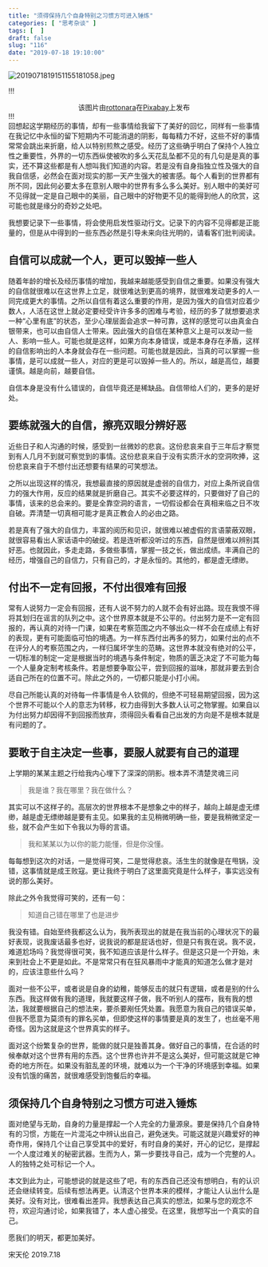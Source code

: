 ```yaml
---
title: "须得保持几个自身特别之习惯方可进入锤炼"
categories: [ "思考杂谈" ]
tags: [  ]
draft: false
slug: "116"
date: "2019-07-18 19:10:00"
---
```


![2019071819151155181058.jpeg](http://frytea-data.test.upcdn.net/2019071819151155181058.jpeg#shadow)

!!!
<center> 该图片由<a href="https://pixabay.com/zh/users/rottonara-596655/?utm_source=link-attribution&amp;utm_medium=referral&amp;utm_campaign=image&amp;utm_content=4296305">rottonara</a>在<a href="https://pixabay.com/zh/?utm_source=link-attribution&amp;utm_medium=referral&amp;utm_campaign=image&amp;utm_content=4296305">Pixabay</a>上发布</br>
</center>
!!!
</br>
回想起这学期经历的事情，却有一些事情给我留下了美好的回忆，同样有一些事情在我记忆中永恒的留下短期内不可能消退的阴影，每每精力不好，这些不好的事情常常会跳出来折磨，给人以特别煎熬之感受。经历了这些确乎明白了保持个人独立性之重要性，外界的一切东西纵使被吹的多么天花乱坠都不见的有几句是是真的事实，还不算这些都是有人想叫我们知道的内容。若是没有自身指独立性及强大的自我自信感，必然会在面对现实的那一天产生强大的被害感。每个人看到的世界都有所不同，因此何必要太多在意别人眼中的世界有多么多么美好。别人眼中的美好可不见得就一定是自己眼中的美丽，自己眼中的好物更不见的能得到他人的欣赏，这可能也就是缘分的奇妙之处吧。

我想要记录下一些事情，将会使用启发性驱动行文。记录下的内容不见得都是正能量的，但是从中得到的一些东西必然是引导未来向往光明的，请看客们批判阅读。

## 自信可以成就一个人，更可以毁掉一些人

随着年龄的增长及经历事情的增加，我越来越能感受到自信之重要。如果没有强大的自信就很难以在这世界上立足，就很难达到更高的境界，就很难发动更多的人一同完成更大的事情。之所以自信有着这么重要的作用，是因为强大的自信对应着少数人，人活在这世上就必定要经受许许多多的困难与考验，经历的多了就想要追求一种“心里有底”的状态，至少心理层面会追求一种可靠，这样的感觉可以由真金白银带来，也可以由自信人士带来。因此强大的自信在某种意义上是可以发动一些人、影响一些人。可能也就是这样，如果方向本身错误，或是本身存在矛盾，这样的自信影响出的人本身就会存在一些问题。可能也就是因此，当真的可以掌握一些事情，是可以成就一些人，对应的更是可以毁掉一些人的。所以，越是高位，越要谨慎。越是向前，越要自信。

自信本身是没有什么错误的，自信毕竟还是稀缺品。自信带给人们的，更多的是好处。

## 要练就强大的自信，擦亮双眼分辨好恶

 近些日子和人沟通的时候，感受到一丝微妙的悲哀。这份悲哀来自于三年后才察觉到有人几月不到就可察觉到的事情。这份悲哀来自于没有实质汗水的空洞吹捧，这份悲哀来自于不想付出还想要有结果的可笑想法。

之所以出现这样的情况，我想最直接的原因就是虚弱的自信力，对应上条所说自信力的强大作用，反应的结果就是折磨自己。其实不必要这样的，只要做好了自己的事情，该来的总会来的。要是全靠空洞的语言，一切假设都会在真相来临之日不攻自破。弄清楚一切真相可能才是真正教会人的必由之路。

若是真有了强大的自信力，丰富的阅历和见识，就很难以被虚假的言语蒙蔽双眼，就很容易看出人家话语中的破绽。若是连听都没听过的东西，自然是很难以辨别其好恶。也就因此，多走走路，多做些事情，掌握一技之长，做出成绩。丰满自己的经历，增强自己的自信力，只有自己的，才是永恒的。其他的，都是虚无缥缈。

## 付出不一定有回报，不付出很难有回报

常有人说努力一定会有回报，还有人说不努力的人就不会有好出路。现在我恨不得将其划归在谣言的队列之中。这个世界原本就是不公平的。付出努力是不一定有回报的，再认真的对待一门课，如果在考察范围之内不够出众一样不会在成绩上有好的表现，更有可能面临可怕的境遇。为一样东西付出再多的努力，如果付出的点不在评分人的考察范围之内，一样归属坏学生的范畴。这世界本就没有绝对的公平，一切标准的制定一定是根据当时的境遇与条件制定，物质的匮乏决定了不可能为每一个人量身定制考核条件。若是想要争取公平，尝到回报的滋味，那就非要去到合适自己所在的位置不可。除此之外的，一切都只能是小打小闹。

尽自己所能认真的对待每一件事情是令人钦佩的，但绝不可轻易期望回报，因为这个世界不可能以个人的意志为转移，权力由得到大多数人认可之物掌握。如果自以为付出努力却因得不到回报而放弃，须得回头看看自己出发的方向是不是根本就是有问题的了。

## 要敢于自主决定一些事，要服人就要有自己的道理

上学期的某某主题之行给我内心埋下了深深的阴影。根本弄不清楚灵魂三问
> 我是谁？我在哪里？我在做什么？

其实可以不这样子的。高层次的世界根本不是想象之中的样子，越向上越是虚无缥缈，越是虚无缥缈越是要有主见。如果我的主见稍微明确一些，要是我稍微坚定一些，就不会产生如下令我以为辱的言语。
> 我和某某以为以你的能力能懂，但是你没懂。

每每想到这次的对话，一是觉得可笑，二是觉得悲哀。活生生的就像是在甩锅，没错，这事情就是成王败寇。更让我终于明白了这里面究竟是什么样子，事实远没有说的那么美好。

除此之外令我觉得可笑的，还有一句：
> 知道自己错在哪里了也是进步

我没有错。自始至终我都这么认为，我所表现出的就是在我当前的心理状况下的最好表现，说我废话最多也好，说我说的都是屁话也好，但是只有我在说。我不说，难道尬场吗？我觉得很可笑，我不知道应该是什么样子。但是这只是一个开始，未来到社会上不更是如此。不是常常只有在狂风暴雨中才能真的知道怎么做才是对的，应该注意些什么吗？

面对一些不公平，或者说是自身的幼稚，能够反击的就只有逻辑，或者是别的什么东西。我这样做有我的道理，我就要这样子做，我不听别人的摆布，我有我的想法，我就要根据自己的想法来，要杀要剐任凭处置。我愿意为我自己的错误买单，但我不愿意为莫须有的罪名买单，但即使这样的事情要是真的发生了，也丝毫不用奇怪。因为这就是这个世界真实的样子。

面对这个纷繁复杂的世界，能做的就只是独善其身。做好自己的事情，在合适的时候奉献对这个世界有用的东西。这个世界也许并不是这么美好，但可能这就是它神奇的地方所在。如果没有脏乱差的环境，就难以为一个干净的环境感到幸福。如果没有饥饿的痛苦，就很难感受到饱餐后的幸福。

## 须保持几个自身特别之习惯方可进入锤炼

面对绝望与无助，自身的力量是撑起一个人完全的力量源泉。要是保持几个自身特有的习惯，方能在一片混沌之中辨认出自己，避免迷失。可能这就是兴趣爱好的神奇作用，保持几个让自己享受其中的爱好，有时自身的美好，开心的记忆，是撑起一个人度过难关的秘密武器。生而为人，第一步要找寻自己，成为一个完整的人。人的独特之处可标记一个人。

本文到此为止，可能想说的就是这些了吧，有的东西自己还没有想明白，有的认识还会继续转变。后续有想法再更。认清这个世界本来的模样，才能让人认出什么是美好。没有对比，很难看出差异。我想表达自己真实的想法，如果与您的观念不符，欢迎沟通讨论，如果我错了，本人虚心接受。在这里，我想写出一个真实的自己。

愿我们的明天，都更加美好。

宋天伦
2019.7.18
